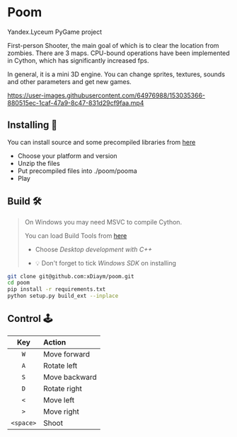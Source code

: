 # Poom

Yandex.Lyceum PyGame project

First-person Shooter, the main goal of which is to clear the location from zombies.
There are 3 maps. CPU-bound operations have been implemented in Cython, which has significantly increased fps.

In general, it is a mini 3D engine. You can change sprites, textures, sounds and other parameters and get new games.

https://user-images.githubusercontent.com/64976988/153035366-880515ec-1caf-47a9-8c47-831d29cf9faa.mp4

## Installing 💾

You can install source and some precompiled libraries from [here](https://github.com/xDiaym/poom/releases/tag/v1.0.1)

- Choose your platform and version
- Unzip the files
- Put precompiled files into ./poom/pooma
- Play

## Build 🛠️

> On Windows you may need MSVC to compile Cython.
>
> You can load Build Tools from [here](https://docs.microsoft.com/en-us/visualstudio/releases/2022/release-history#release-dates-and-build-numbers)
>
> - Choose *Desktop development with C++*
>
> - 💡 Don't forget to tick *Windows SDK* on installing

```sh
git clone git@github.com:xDiaym/poom.git
cd poom
pip install -r requirements.txt
python setup.py build_ext --inplace
```

## Control 🕹️

|    Key    | Action        |
|:---------:|:--------------|
| `W`       | Move forward  |
| `A`       | Rotate left   |
| `S`       | Move backward |
| `D`       | Rotate right  |
| `<`       | Move left     |
| `>`       | Move right    |
| `<space>` | Shoot         |
